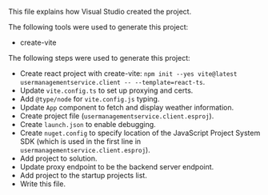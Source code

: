 This file explains how Visual Studio created the project.

The following tools were used to generate this project:
- create-vite

The following steps were used to generate this project:
- Create react project with create-vite: `npm init --yes vite@latest usermanagementservice.client -- --template=react-ts`.
- Update `vite.config.ts` to set up proxying and certs.
- Add `@type/node` for `vite.config.js` typing.
- Update `App` component to fetch and display weather information.
- Create project file (`usermanagementservice.client.esproj`).
- Create `launch.json` to enable debugging.
- Create `nuget.config` to specify location of the JavaScript Project System SDK (which is used in the first line in `usermanagementservice.client.esproj`).
- Add project to solution.
- Update proxy endpoint to be the backend server endpoint.
- Add project to the startup projects list.
- Write this file.
